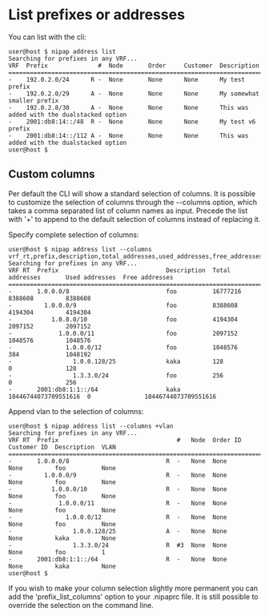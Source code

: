 # List prefixes or addresses

You can list with the cli:

```
user@host $ nipap address list
Searching for prefixes in any VRF...
VRF  Prefix              #  Node       Order     Customer  Description
====================================================================================================================
-    192.0.2.0/24      R -  None       None      None      My test prefix
-    192.0.2.0/29      A -  None       None      None      My somewhat smaller prefix
-    192.0.2.8/30      A -  None       None      None      This was added with the dualstacked option
-    2001:db8:14::/48  R -  None       None      None      My test v6 prefix
-    2001:db8:14::/112 A -  None       None      None      This was added with the dualstacked option
user@host $
```

## Custom columns
Per default the CLI will show a standard selection of columns. It is possible
to customize the selection of columns through the --columns option, which takes
a comma separated list of column names as input. Precede the list with '+' to
append to the default selection of columns instead of replacing it.

Specify complete selection of columns:
```
user@host $ nipap address list --columns vrf_rt,prefix,description,total_addresses,used_addresses,free_addresses
Searching for prefixes in any VRF...
VRF RT  Prefix                              Description  Total addresses       Used addresses  Free addresses
=====================================================================================================================
-       1.0.0.0/8                           foo          16777216              8388608         8388608
-         1.0.0.0/9                         foo          8388608               4194304         4194304
-           1.0.0.0/10                      foo          4194304               2097152         2097152
-             1.0.0.0/11                    foo          2097152               1048576         1048576
-               1.0.0.0/12                  foo          1048576               384             1048192
-                 1.0.0.128/25              kaka         128                   0               128
-                 1.3.3.0/24                foo          256                   0               256
-       2001:db8:1:1::/64                   kaka         18446744073709551616  0               18446744073709551616
```

Append vlan to the selection of columns:
```
user@host $ nipap address list --columns +vlan
Searching for prefixes in any VRF...
VRF RT  Prefix                                 #   Node  Order ID  Customer ID  Description  VLAN
===================================================================================================
-       1.0.0.0/8                           R  -   None  None      None         foo          None
-         1.0.0.0/9                         R  -   None  None      None         foo          None
-           1.0.0.0/10                      R  -   None  None      None         foo          None
-             1.0.0.0/11                    R  -   None  None      None         foo          None
-               1.0.0.0/12                  R  -   None  None      None         foo          None
-                 1.0.0.128/25              A  -   None  None      None         kaka         None
-                 1.3.3.0/24                R  #3  None  None      None         foo          1
-       2001:db8:1:1::/64                   R  -   None  None      None         kaka         None
user@host $
```

If you wish to make your column selection slightly more permanent you can add
the 'prefix_list_columns' option to your .nipaprc file. It is still possible to
override the selection on the command line.
